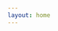 ```yaml
---
layout: home
---
```


<script setup lang='ts'>
import WebDoc from '../composables/webDoc.vue'
import { NAV_DATA } from './navData.js'
</script>

<div class='nav-link'>
  <div v-for="data in NAV_DATA">
    <h2 class='title' v-html="data.title"></h2>
    <WebDoc :list="data.items" />
  </div> 
</div>


<style scoped>
.nav-link {
  margin: 64px auto;
  max-width: 1152px;
}
.title {
  margin: 24px 0;
  padding-top: 24px;
  line-height: 32px;
  font-size: 24px;
  font-weight: bold;
}
</style>